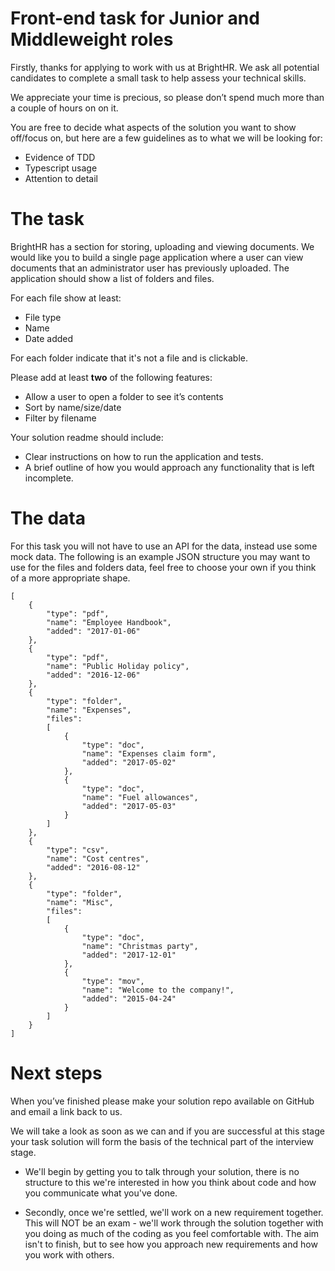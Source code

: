 # Front-end task for Junior and Middleweight roles

Firstly, thanks for applying to work with us at BrightHR. We ask all potential candidates to complete a small task to help assess your technical skills.

We appreciate your time is precious, so please don’t spend much more than a couple of hours on on it.

You are free to decide what aspects of the solution you want to show off/focus on, but here are a few guidelines as to what we will be looking for:

- Evidence of TDD
- Typescript usage
- Attention to detail

# The task

BrightHR has a section for storing, uploading and viewing documents. We would like you to build a single page application where a user can view documents that an administrator user has previously uploaded. The application should show a list of folders and files.

For each file show at least:

- File type
- Name
- Date added

For each folder indicate that it's not a file and is clickable.

Please add at least **two** of the following features:

- Allow a user to open a folder to see it’s contents
- Sort by name/size/date
- Filter by filename

Your solution readme should include:

- Clear instructions on how to run the application and tests.
- A brief outline of how you would approach any functionality that is left incomplete.

# The data

For this task you will not have to use an API for the data, instead use some mock data. The following is an example JSON structure you may want to use for the files and folders data, feel free to choose your own if you think of a more appropriate shape.

```
[
    {
        "type": "pdf",
        "name": "Employee Handbook",
        "added": "2017-01-06"
    },
    {
        "type": "pdf",
        "name": "Public Holiday policy",
        "added": "2016-12-06"
    },
    {
        "type": "folder",
        "name": "Expenses",
        "files":
        [
            {
                "type": "doc",
                "name": "Expenses claim form",
                "added": "2017-05-02"
            },
            {
                "type": "doc",
                "name": "Fuel allowances",
                "added": "2017-05-03"
            }
        ]
    },
    {
        "type": "csv",
        "name": "Cost centres",
        "added": "2016-08-12"
    },
    {
        "type": "folder",
        "name": "Misc",
        "files":
        [
            {
                "type": "doc",
                "name": "Christmas party",
                "added": "2017-12-01"
            },
            {
                "type": "mov",
                "name": "Welcome to the company!",
                "added": "2015-04-24"
            }
        ]
    }
]
```

# Next steps

When you’ve finished please make your solution repo available on GitHub and email a link back to us.

We will take a look as soon as we can and if you are successful at this stage your task solution will form the basis of the technical part of the interview stage.

- We'll begin by getting you to talk through your solution, there is no structure to this we're interested in how you think about code and how you communicate what you've done.

- Secondly, once we're settled, we'll work on a new requirement together. This will NOT be an exam - we'll work through the solution together with you doing as much of the coding as you feel comfortable with. The aim isn't to finish, but to see how you approach new requirements and how you work with others.
